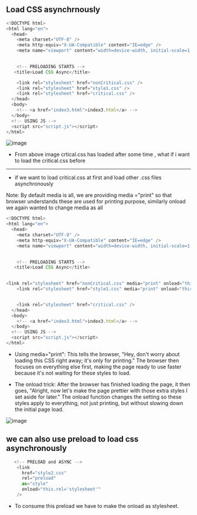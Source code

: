 

## Load CSS asynchrnously

```js
<!DOCTYPE html>
<html lang="en">
  <head>
    <meta charset="UTF-8" />
    <meta http-equiv="X-UA-Compatible" content="IE=edge" />
    <meta name="viewport" content="width=device-width, initial-scale=1.0" />
   

    <!-- PRELOADING STARTS -->
   <title>Load CSS Async</title>

    <link rel="stylesheet" href="nonCritical.css" />
    <link rel="stylesheet" href="style1.css" />
    <link rel="stylesheet" href="critical.css" />
  </head>
  <body>
    <!-- <a href="index3.html">index3.html</a> -->
  </body>
  <!-- USING JS -->
  <script src="script.js"></script>
</html>

```

![image](https://github.com/venkatdas/Interview_prep/assets/43024084/aa236897-753b-46d0-b4c4-87a795830d85)

- From above image crtical.css has loaded after some time , what if i want to load the critical.css before

_______________________

- if we want to load critical.css at first and load other .css files asynchronously

Note: By default media is all, we are providing media ="print" so that browser understands these are used for printing purpose, similarly onload we again wanted to change media as all



```js
<!DOCTYPE html>
<html lang="en">
  <head>
    <meta charset="UTF-8" />
    <meta http-equiv="X-UA-Compatible" content="IE=edge" />
    <meta name="viewport" content="width=device-width, initial-scale=1.0" />
   

    <!-- PRELOADING STARTS -->
   <title>Load CSS Async</title>

   
<link rel="stylesheet" href="nonCritical.css" media="print" onload="this.media='all'">
    <link rel="stylesheet" href="style1.css" media="print" onload="this.media='all'">


    <link rel="stylesheet" href="critical.css" />
  </head>
  <body>
    <!-- <a href="index3.html">index3.html</a> -->
  </body>
  <!-- USING JS -->
  <script src="script.js"></script>
</html>

```

- Using media="print": This tells the browser, "Hey, don't worry about loading this CSS right away; it's only for printing." The browser then focuses on everything else first, making the page ready to use faster because it's not waiting for these styles to load.

- The onload trick: After the browser has finished loading the page, it then goes, "Alright, now let's make the page prettier with those extra styles I set aside for later." The onload function changes the setting so these styles apply to everything, not just printing, but without slowing down the initial page load.


![image](https://github.com/venkatdas/Interview_prep/assets/43024084/4e8c17fa-e47b-437a-9e3b-6cebd2d9d9fb)

## we can also use preload to load css asynchronously

```js
   <!-- PRELOAD and ASYNC -->
    <link
      href="style2.css"
      rel="preload"
      as="style"
      onload="this.rel='stylesheet'"
    />
```
- To consume this preload we have to make the onload as stylesheet.




